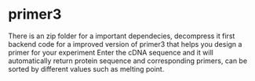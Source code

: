 # primer3
There is an zip folder for a important dependecies, decompress it first
backend code for a improved version of primer3 that helps you design a primer for your experiment
Enter the cDNA sequence and it will automatically return protein sequence and corresponding primers, can be sorted by different values such as melting point.
